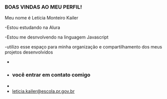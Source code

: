 ### BOAS VINDAS AO MEU PERFIL!

Meu nome é Letícia Monteiro Kailer

-Estou estudando na Alura


-Estou me desnvolvendo na linguagem Javascript


-utilizo esse espaço para minha organização e compartilhamento dos meus projetos desenvolvidos 


- 
- ### você entrar em contato comigo 
- 
- leticia.kailer@escola.pr.gov.br
